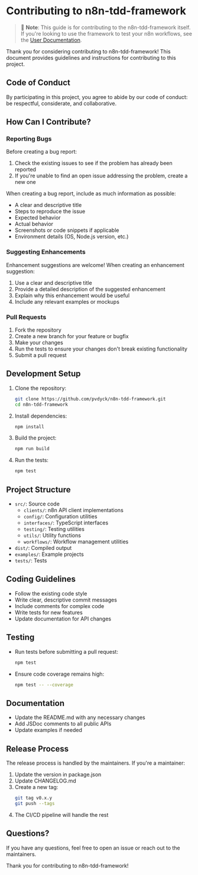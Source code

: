 # Contributing to n8n-tdd-framework

> 📌 **Note**: This guide is for contributing to the n8n-tdd-framework itself. If you're looking to use the framework to test your n8n workflows, see the [User Documentation](./docs/README.md#-framework-user-documentation).

Thank you for considering contributing to n8n-tdd-framework! This document provides guidelines and instructions for contributing to this project.

## Code of Conduct

By participating in this project, you agree to abide by our code of conduct: be respectful, considerate, and collaborative.

## How Can I Contribute?

### Reporting Bugs

Before creating a bug report:

1. Check the existing issues to see if the problem has already been reported
2. If you're unable to find an open issue addressing the problem, create a new one

When creating a bug report, include as much information as possible:

- A clear and descriptive title
- Steps to reproduce the issue
- Expected behavior
- Actual behavior
- Screenshots or code snippets if applicable
- Environment details (OS, Node.js version, etc.)

### Suggesting Enhancements

Enhancement suggestions are welcome! When creating an enhancement suggestion:

1. Use a clear and descriptive title
2. Provide a detailed description of the suggested enhancement
3. Explain why this enhancement would be useful
4. Include any relevant examples or mockups

### Pull Requests

1. Fork the repository
2. Create a new branch for your feature or bugfix
3. Make your changes
4. Run the tests to ensure your changes don't break existing functionality
5. Submit a pull request

## Development Setup

1. Clone the repository:
   ```bash
   git clone https://github.com/pvdyck/n8n-tdd-framework.git
   cd n8n-tdd-framework
   ```

2. Install dependencies:
   ```bash
   npm install
   ```

3. Build the project:
   ```bash
   npm run build
   ```

4. Run the tests:
   ```bash
   npm test
   ```

## Project Structure

- `src/`: Source code
  - `clients/`: n8n API client implementations
  - `config/`: Configuration utilities
  - `interfaces/`: TypeScript interfaces
  - `testing/`: Testing utilities
  - `utils/`: Utility functions
  - `workflows/`: Workflow management utilities
- `dist/`: Compiled output
- `examples/`: Example projects
- `tests/`: Tests

## Coding Guidelines

- Follow the existing code style
- Write clear, descriptive commit messages
- Include comments for complex code
- Write tests for new features
- Update documentation for API changes

## Testing

- Run tests before submitting a pull request:
  ```bash
  npm test
  ```

- Ensure code coverage remains high:
  ```bash
  npm test -- --coverage
  ```

## Documentation

- Update the README.md with any necessary changes
- Add JSDoc comments to all public APIs
- Update examples if needed

## Release Process

The release process is handled by the maintainers. If you're a maintainer:

1. Update the version in package.json
2. Update CHANGELOG.md
3. Create a new tag:
   ```bash
   git tag v0.x.y
   git push --tags
   ```
4. The CI/CD pipeline will handle the rest

## Questions?

If you have any questions, feel free to open an issue or reach out to the maintainers.

Thank you for contributing to n8n-tdd-framework!
